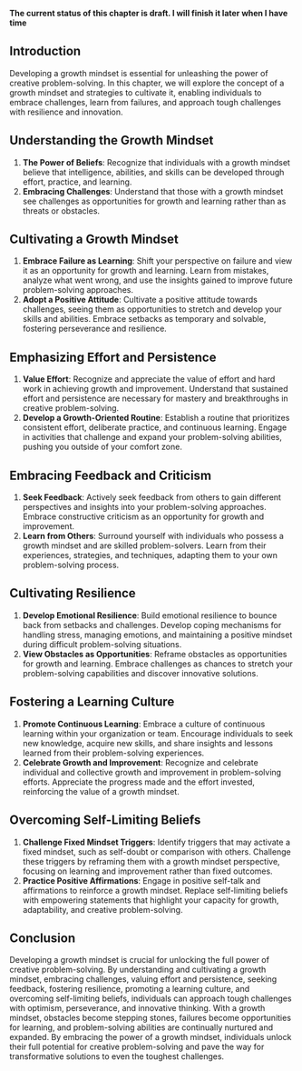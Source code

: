 **The current status of this chapter is draft. I will finish it later when I have time**

Introduction
------------

Developing a growth mindset is essential for unleashing the power of creative problem-solving. In this chapter, we will explore the concept of a growth mindset and strategies to cultivate it, enabling individuals to embrace challenges, learn from failures, and approach tough challenges with resilience and innovation.

Understanding the Growth Mindset
--------------------------------

1. **The Power of Beliefs**: Recognize that individuals with a growth mindset believe that intelligence, abilities, and skills can be developed through effort, practice, and learning.
2. **Embracing Challenges**: Understand that those with a growth mindset see challenges as opportunities for growth and learning rather than as threats or obstacles.

Cultivating a Growth Mindset
----------------------------

1. **Embrace Failure as Learning**: Shift your perspective on failure and view it as an opportunity for growth and learning. Learn from mistakes, analyze what went wrong, and use the insights gained to improve future problem-solving approaches.
2. **Adopt a Positive Attitude**: Cultivate a positive attitude towards challenges, seeing them as opportunities to stretch and develop your skills and abilities. Embrace setbacks as temporary and solvable, fostering perseverance and resilience.

Emphasizing Effort and Persistence
----------------------------------

1. **Value Effort**: Recognize and appreciate the value of effort and hard work in achieving growth and improvement. Understand that sustained effort and persistence are necessary for mastery and breakthroughs in creative problem-solving.
2. **Develop a Growth-Oriented Routine**: Establish a routine that prioritizes consistent effort, deliberate practice, and continuous learning. Engage in activities that challenge and expand your problem-solving abilities, pushing you outside of your comfort zone.

Embracing Feedback and Criticism
--------------------------------

1. **Seek Feedback**: Actively seek feedback from others to gain different perspectives and insights into your problem-solving approaches. Embrace constructive criticism as an opportunity for growth and improvement.
2. **Learn from Others**: Surround yourself with individuals who possess a growth mindset and are skilled problem-solvers. Learn from their experiences, strategies, and techniques, adapting them to your own problem-solving process.

Cultivating Resilience
----------------------

1. **Develop Emotional Resilience**: Build emotional resilience to bounce back from setbacks and challenges. Develop coping mechanisms for handling stress, managing emotions, and maintaining a positive mindset during difficult problem-solving situations.
2. **View Obstacles as Opportunities**: Reframe obstacles as opportunities for growth and learning. Embrace challenges as chances to stretch your problem-solving capabilities and discover innovative solutions.

Fostering a Learning Culture
----------------------------

1. **Promote Continuous Learning**: Embrace a culture of continuous learning within your organization or team. Encourage individuals to seek new knowledge, acquire new skills, and share insights and lessons learned from their problem-solving experiences.
2. **Celebrate Growth and Improvement**: Recognize and celebrate individual and collective growth and improvement in problem-solving efforts. Appreciate the progress made and the effort invested, reinforcing the value of a growth mindset.

Overcoming Self-Limiting Beliefs
--------------------------------

1. **Challenge Fixed Mindset Triggers**: Identify triggers that may activate a fixed mindset, such as self-doubt or comparison with others. Challenge these triggers by reframing them with a growth mindset perspective, focusing on learning and improvement rather than fixed outcomes.
2. **Practice Positive Affirmations**: Engage in positive self-talk and affirmations to reinforce a growth mindset. Replace self-limiting beliefs with empowering statements that highlight your capacity for growth, adaptability, and creative problem-solving.

Conclusion
----------

Developing a growth mindset is crucial for unlocking the full power of creative problem-solving. By understanding and cultivating a growth mindset, embracing challenges, valuing effort and persistence, seeking feedback, fostering resilience, promoting a learning culture, and overcoming self-limiting beliefs, individuals can approach tough challenges with optimism, perseverance, and innovative thinking. With a growth mindset, obstacles become stepping stones, failures become opportunities for learning, and problem-solving abilities are continually nurtured and expanded. By embracing the power of a growth mindset, individuals unlock their full potential for creative problem-solving and pave the way for transformative solutions to even the toughest challenges.
